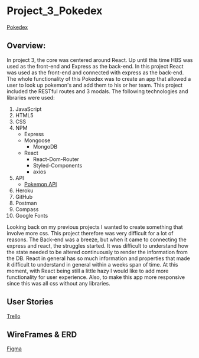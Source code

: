 # Project_3_Pokedex

[Pokedex](https://project3-pokedex.herokuapp.com/)

## Overview:
In project 3, the core was centered around React. Up until this time HBS was used as the front-end and Express as the back-end. In this project React was used as the front-end and connected with express as the back-end. The whole functionality of this Pokedex was to create an app that allowed a user to look up pokemon's and add them to his or her team. This project included the RESTful routes and 3 modals. The following technologies and libraries were used:

1. JavaScript
2. HTML5
3. CSS
4. NPM
   - Express
   - Mongoose
     - MongoDB
   - React
     - React-Dom-Router
     - Styled-Components
     - axios
5. API
   - [Pokemon API](https://pokeapi.co/)
6. Heroku
7. GitHub
8. Postman
9. Compass
10. Google Fonts

Looking back on my previous projects I wanted to create something that involve more css. This project therefore was very difficult for a lot of reasons. The Back-end was a breeze, but when it came to connecting the express and react, the struggles started. It was difficult to understand how the state needed to be altered continuously to render the information from the DB. React in general has so much information and properties that made it difficult to understand in general within a weeks span of time. At this moment, with React being still a little hazy I would like to add more functionality for user experience. Also, to make this app more responsive since this was all css without any libraries.

## User Stories
[Trello](https://trello.com/b/aIhXc6hQ/pokemon)

## WireFrames & ERD
[Figma](https://www.figma.com/file/FBzFRE3XFyfoQDwtWB3KYiTu/Project-3-Pokedex?node-id=7%3A21)
